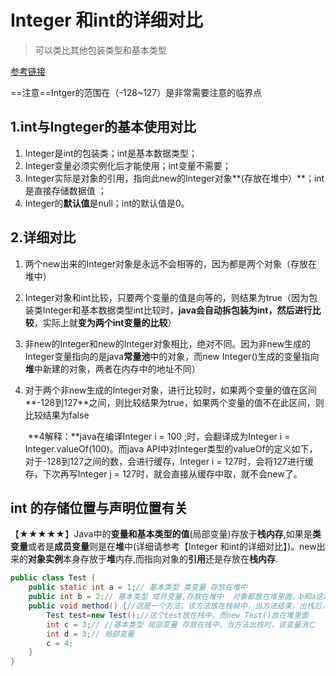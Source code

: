 # Integer 和int的详细对比

> 可以类比其他包装类型和基本类型

[参考链接](https://blog.csdn.net/i6223671/article/details/88873163?utm_medium=distribute.pc_relevant.none-task-blog-BlogCommendFromMachineLearnPai2-2.edu_weight&depth_1-utm_source=distribute.pc_relevant.none-task-blog-BlogCommendFromMachineLearnPai2-2.edu_weight)

==注意==Intger的范围在（-128~127）是非常需要注意的临界点

##  1.int与Ingteger的基本使用对比

1. Integer是int的包装类；int是基本数据类型；
2. Integer变量必须实例化后才能使用；int变量不需要；
3. Integer实际是对象的引用，指向此new的Integer对象**(存放在堆中）**；int是直接存储数据值 ；
4. Integer的**默认值**是null；int的默认值是0。

## 2.详细对比

1. 两个new出来的Integer对象是永远不会相等的，因为都是两个对象（存放在堆中）

2. Integer对象和int比较，只要两个变量的值是向等的，则结果为true（因为包装类Integer和基本数据类型int比较时，**java会自动拆包装为int，然后进行比较**，实际上就**变为两个int变量的比较**）

3. 非new的Integer和new的Integer对象相比，绝对不同。因为非new生成的Integer变量指向的是java**常量池**中的对象，而new Integer()生成的变量指向**堆**中新建的对象，两者在内存中的地址不同）

4. 对于两个非new生成的Integer对象，进行比较时，如果两个变量的值在区间**-128到127**之间，则比较结果为true，如果两个变量的值不在此区间，则比较结果为false

   ​	**4解释：**java在编译Integer i = 100 ;时，会翻译成为Integer i = Integer.valueOf(100)。而java API中对Integer类型的valueOf的定义如下，对于-128到127之间的数，会进行缓存，Integer i = 127时，会将127进行缓存，下次再写Integer j = 127时，就会直接从缓存中取，就不会new了。

## int 的存储位置与声明位置有关

【★★★★★】Java中的**变量和基本类型的值**(局部变量)存放于**栈内存**,如果是**类变量**或者是**成员变量**则是在**堆**中(详细请参考【Integer 和int的详细对比】)。new出来的**对象实例**本身存放于**堆**内存,而指向对象的**引用**还是存放在**栈内存**.

```java
public class Test {
    public static int a = 1;// 基本类型 类变量 存放在堆中
    public int b = 2;// 基本类型 成员变量,存放在堆中  对象都放在堆里面，b和a这两个类的数值自然也放在堆中
    public void method() {//这是一个方法，该方法放在栈帧中，当方法结束，出栈后，它所带的局部变量也就消失了。
        Test test=new Test();//这个test放在栈中，而new Test()放在堆里面
        int c = 3;// //基本类型 局部变量 存放在栈中，当方法出栈时，该变量消亡
        int d = 3;// 局部变量
        c = 4;
    }
}

```

